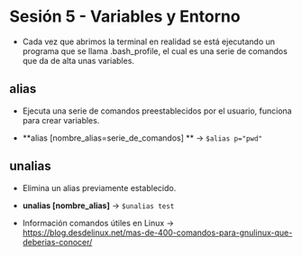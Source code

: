 # Sesión 5 - Variables y Entorno

* Cada vez que abrimos la terminal en realidad se está ejecutando un programa que se llama .bash_profile, el cual es una serie de comandos que da de alta unas variables.

## alias

* Ejecuta una serie de comandos preestablecidos por el usuario, funciona para crear variables.

* **alias [nombre_alias=serie_de_comandos] ** &rarr; `$alias p="pwd"`

## unalias

- Elimina un alias previamente establecido.

* **unalias [nombre_alias]** &rarr; `$unalias test`

* Información comandos útiles en Linux &rarr; https://blog.desdelinux.net/mas-de-400-comandos-para-gnulinux-que-deberias-conocer/